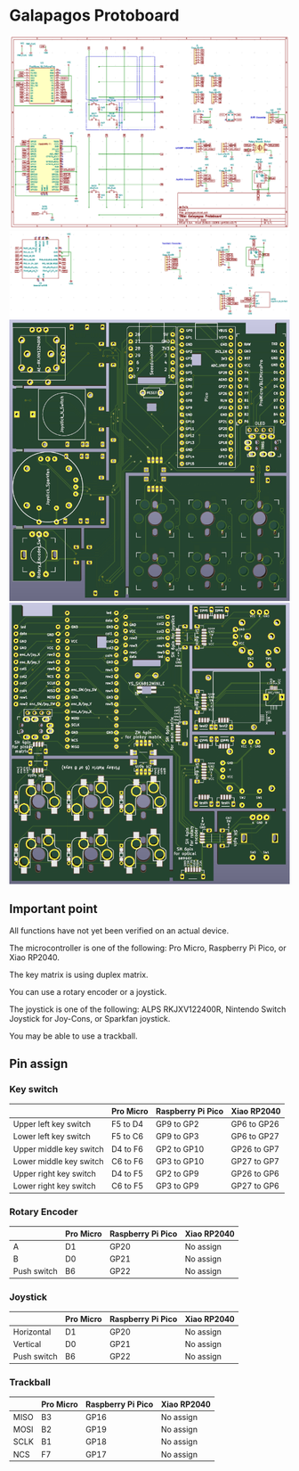 # Galapagos Protoboard

![](image/schematic1.png)
![](image/schematic2.png)
![](image/pcblayout1.png)
![](image/pcblayout2.png)

## Important point

All functions have not yet been verified on an actual device.

The microcontroller is one of the following: Pro Micro, Raspberry Pi Pico, or Xiao RP2040.

The key matrix is using duplex matrix.

You can use a rotary encoder or a joystick.

The joystick is one of the following:  ALPS RKJXV122400R, Nintendo Switch Joystick for Joy-Cons,  or Sparkfan joystick.

You may be able to use a trackball.

## Pin assign

### Key switch

|                         | Pro Micro | Raspberry Pi Pico | Xiao RP2040 |
| ----------------------- | --------- | ----------------- | ----------- |
| Upper left key switch   | F5 to D4  | GP9 to GP2        | GP6 to GP26 |
| Lower left key switch   | F5 to C6  | GP9 to GP3        | GP6 to GP27 |
| Upper middle key switch | D4 to F6  | GP2 to GP10       | GP26 to GP7 |
| Lower middle key switch | C6 to F6  | GP3 to GP10       | GP27 to GP7 |
| Upper right key switch  | D4 to F5  | GP2 to GP9        | GP26 to GP6 |
| Lower right key switch  | C6 to F5  | GP3 to GP9        | GP27 to GP6 |

### Rotary Encoder

|             | Pro Micro | Raspberry Pi Pico | Xiao RP2040 |
| ----------- | --------- | ----------------- | ----------- |
| A           | D1        | GP20              | No assign   |
| B           | D0        | GP21              | No assign   |
| Push switch | B6        | GP22              | No assign   |

### Joystick

|             | Pro Micro | Raspberry Pi Pico | Xiao RP2040 |
| ----------- | --------- | ----------------- | ----------- |
| Horizontal  | D1        | GP20              | No assign   |
| Vertical    | D0        | GP21              | No assign   |
| Push switch | B6        | GP22              | No assign   |

### Trackball

|             | Pro Micro | Raspberry Pi Pico | Xiao RP2040 |
| ----------- | --------- | ----------------- | ----------- |
| MISO        | B3        | GP16              | No assign   |
| MOSI        | B2        | GP19              | No assign   |
| SCLK        | B1        | GP18              | No assign   |
| NCS         | F7        | GP17              | No assign   |

